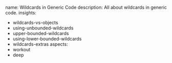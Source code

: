 name: Wildcards in Generic Code
description: All about wildcards in generic code.
insights:
  - wildcards-vs-objects
  - using-unbounded-wildcards
  - upper-bounded-wildcards
  - using-lower-bounded-wildcards
  - wildcards-extras
aspects:
  - workout
  - deep
